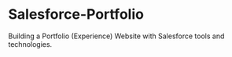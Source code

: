 # Salesforce-Portfolio
Building a Portfolio (Experience) Website with Salesforce tools and technologies.
